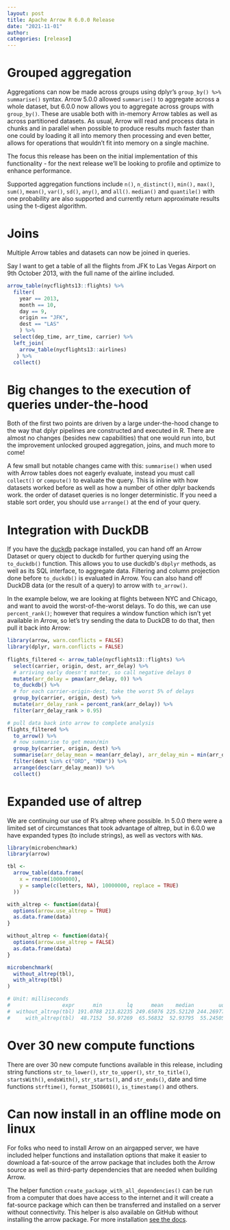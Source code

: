 ```yaml
---
layout: post
title: Apache Arrow R 6.0.0 Release
date: "2021-11-01"
author: 
categories: [release]
---
```

<!--
{% comment %}
Licensed to the Apache Software Foundation (ASF) under one or more
contributor license agreements.  See the NOTICE file distributed with
this work for additional information regarding copyright ownership.
The ASF licenses this file to you under the Apache License, Version 2.0
(the "License"); you may not use this file except in compliance with
the License.  You may obtain a copy of the License at

http://www.apache.org/licenses/LICENSE-2.0

Unless required by applicable law or agreed to in writing, software
distributed under the License is distributed on an "AS IS" BASIS,
WITHOUT WARRANTIES OR CONDITIONS OF ANY KIND, either express or implied.
See the License for the specific language governing permissions and
limitations under the License.
{% endcomment %}
-->

# Grouped aggregation

Aggregations can now be made across groups using dplyr’s `group_by() %>% summarise()` syntax. Arrow 5.0.0 allowed `summarise()` to aggregate across a whole dataset, but 6.0.0 now allows you to aggregate across groups with `group_by()`. These are usable both with in-memory Arrow tables as well as across partitioned datasets. As usual, Arrow will read and process data in chunks and in parallel when possible to produce results much faster than one could by loading it all into memory then processing and even better, allows for operations that wouldn’t fit into memory on a single machine.

The focus this release has been on the initial implementation of this functionality - for the next release we’ll be looking to profile and optimize to enhance performance.

Supported aggregation functions include `n()`, `n_distinct()`, `min(),` `max()`, `sum()`, `mean()`, `var()`, `sd()`, `any()`, and `all()`. `median()` and `quantile()` with one probability are also supported and currently return approximate results using the t-digest algorithm.

# Joins 

Multiple Arrow tables and datasets can now be joined in queries. 

Say I want to get a table of all the flights from JFK to Las Vegas Airport on 
9th October 2013, with the full name of the airline included.

```r
arrow_table(nycflights13::flights) %>%
  filter(
    year == 2013,
    month == 10,
    day == 9,
    origin == "JFK",
    dest == "LAS"
    ) %>%
  select(dep_time, arr_time, carrier) %>%
  left_join(
    arrow_table(nycflights13::airlines)
   ) %>%
  collect()
```

# Big changes to the execution of queries under-the-hood 

Both of the first two points are driven by a large under-the-hood change to the way that dplyr pipelines are constructed and executed in R. There are almost no changes (besides new capabilities) that one would run into, but the improvement unlocked grouped aggregation, joins, and much more to come!

A few small but notable changes came with this:
`summarise()` when used with Arrow tables does not eagerly evaluate, instead you must call `collect()` or `compute()` to evaluate the query. This is inline with how datasets worked before as well as how a number of other dplyr backends work.
the order of dataset queries is no longer deterministic. If you need a stable sort order, you should use `arrange()` at the end of your query.

# Integration with DuckDB

If you have the [duckdb](https://duckdb.org/) package installed, you can hand off an Arrow Dataset or query object to duckdb for further querying using the `to_duckdb()` function. This allows you to use duckdb's `dbplyr` methods, as well as its SQL interface, to aggregate data. Filtering and column projection done before `to_duckdb()` is evaluated in Arrow.  You can also hand off DuckDB data (or the result of a query) to arrow with `to_arrow()`.

In the example below, we are looking at flights between NYC and Chicago, and want to avoid the worst-of-the-worst delays. To do this, we can use `percent_rank()`; however that requires a window function which isn’t yet available in Arrow, so let’s try sending the data to DuckDB to do that, then pull it back into Arrow:

```r
library(arrow, warn.conflicts = FALSE)
library(dplyr, warn.conflicts = FALSE)
 
flights_filtered <- arrow_table(nycflights13::flights) %>%
  select(carrier, origin, dest, arr_delay) %>%
  # arriving early doesn't matter, so call negative delays 0
  mutate(arr_delay = pmax(arr_delay, 0)) %>%
  to_duckdb() %>%
  # for each carrier-origin-dest, take the worst 5% of delays
  group_by(carrier, origin, dest) %>%
  mutate(arr_delay_rank = percent_rank(arr_delay)) %>%
  filter(arr_delay_rank > 0.95)

# pull data back into arrow to complete analysis
flights_filtered %>%
  to_arrow() %>%
  # now summarise to get mean/min
  group_by(carrier, origin, dest) %>%
  summarise(arr_delay_mean = mean(arr_delay), arr_delay_min = min(arr_delay), num_flights = n()) %>%
  filter(dest %in% c("ORD", "MDW")) %>%
  arrange(desc(arr_delay_mean)) %>%
  collect()
```
# Expanded use of altrep

We are continuing our use of R’s altrep where possible. In 5.0.0 there were a limited set of circumstances that took advantage of altrep, but in 6.0.0 we have expanded types (to include strings), as well as vectors with `NA`s. 

```r
library(microbenchmark)
library(arrow)

tbl <-
  arrow_table(data.frame(
    x = rnorm(10000000),
    y = sample(c(letters, NA), 10000000, replace = TRUE)
  ))

with_altrep <- function(data){
  options(arrow.use_altrep = TRUE)
  as.data.frame(data)  
}

without_altrep <- function(data){
  options(arrow.use_altrep = FALSE)
  as.data.frame(data)  
}

microbenchmark(
  without_altrep(tbl),
  with_altrep(tbl)
)

# Unit: milliseconds
#                 expr      min        lq      mean    median        uq      max neval
#  without_altrep(tbl) 191.0788 213.82235 249.65076 225.52120 244.26977 512.1652   100
#     with_altrep(tbl)  48.7152  50.97269  65.56832  52.93795  55.24505 338.4602   100

```
# Over 30 new compute functions

There are over 30 new compute functions available in this release, including string functions `str_to_lower()`, `str_to_upper()`, `str_to_title()`, `startsWith()`, `endsWith()`, `str_starts()`, and `str_ends()`, date and time functions `strftime()`, `format_ISO8601()`, `is_timestamp()` and others.

# Can now install in an offline mode on linux

For folks who need to install Arrow on an airgapped server, we have included helper functions and installation options that make it easier to download a fat-source of the arrow package that includes both the Arrow source as well as third-party dependencies that are needed when building Arrow.

The helper function `create_package_with_all_dependencies()` can be run from a computer that does have access to the internet and it will create a fat-source package which can then be transferred and installed on a server without connectivity. This helper is also available on GitHub without installing the arrow package.  For more installation [see the docs](https://arrow.apache.org/docs/r/articles/install.html#offline-installation).
